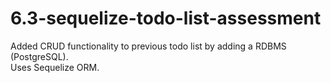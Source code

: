 # 6.3-sequelize-todo-list-assessment
Added CRUD functionality to previous todo list by adding a RDBMS (PostgreSQL).\
Uses Sequelize ORM.
